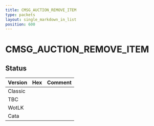 ```yaml
---
title: CMSG_AUCTION_REMOVE_ITEM
type: packets
layout: single_markdown_in_list
position: 600
---
```


# CMSG_AUCTION_REMOVE_ITEM

## Status

Version | Hex | Comment
---------- | ---------- | ---------- 
Classic |  |  
TBC |  |  
WotLK |  |  
Cata |  |  

